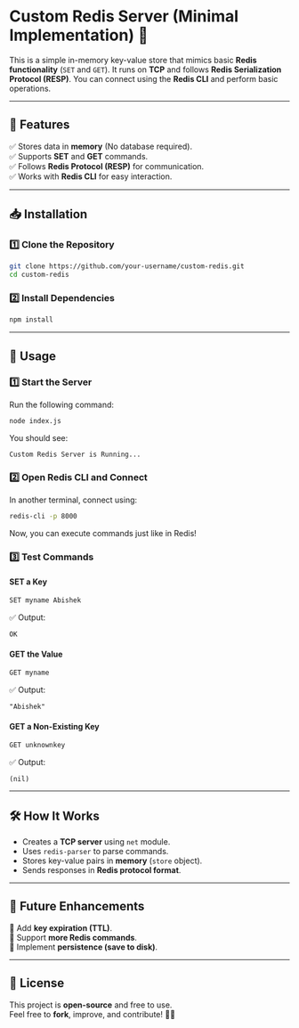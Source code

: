 # **Custom Redis Server (Minimal Implementation) 🚀**

This is a simple in-memory key-value store that mimics basic **Redis functionality** (`SET` and `GET`). It runs on **TCP** and follows **Redis Serialization Protocol (RESP)**. You can connect using the **Redis CLI** and perform basic operations.

---

## **📌 Features**

✅ Stores data in **memory** (No database required).  
✅ Supports **SET** and **GET** commands.  
✅ Follows **Redis Protocol (RESP)** for communication.  
✅ Works with **Redis CLI** for easy interaction.

---

## **📥 Installation**

### **1️⃣ Clone the Repository**

```sh
git clone https://github.com/your-username/custom-redis.git
cd custom-redis
```

### **2️⃣ Install Dependencies**

```sh
npm install
```

---

## **🚀 Usage**

### **1️⃣ Start the Server**

Run the following command:

```sh
node index.js
```

You should see:

```
Custom Redis Server is Running...
```

### **2️⃣ Open Redis CLI and Connect**

In another terminal, connect using:

```sh
redis-cli -p 8000
```

Now, you can execute commands just like in Redis!

### **3️⃣ Test Commands**

#### **SET a Key**

```sh
SET myname Abishek
```

✅ Output:

```
OK
```

#### **GET the Value**

```sh
GET myname
```

✅ Output:

```
"Abishek"
```

#### **GET a Non-Existing Key**

```sh
GET unknownkey
```

✅ Output:

```
(nil)
```

---

## **🛠 How It Works**

- Creates a **TCP server** using `net` module.
- Uses `redis-parser` to parse commands.
- Stores key-value pairs in **memory** (`store` object).
- Sends responses in **Redis protocol format**.

---

## **📌 Future Enhancements**

🔹 Add **key expiration (TTL)**.  
🔹 Support **more Redis commands**.  
🔹 Implement **persistence (save to disk)**.

---

## **📄 License**

This project is **open-source** and free to use.  
Feel free to **fork**, improve, and contribute! 🚀🔥
